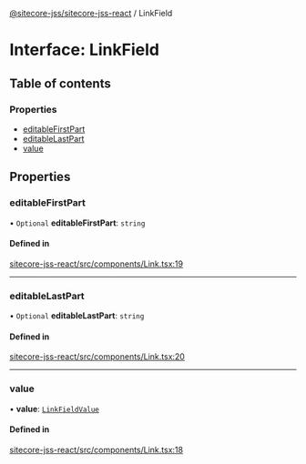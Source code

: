 [@sitecore-jss/sitecore-jss-react](../README.md) / LinkField

# Interface: LinkField

## Table of contents

### Properties

- [editableFirstPart](LinkField.md#editablefirstpart)
- [editableLastPart](LinkField.md#editablelastpart)
- [value](LinkField.md#value)

## Properties

### editableFirstPart

• `Optional` **editableFirstPart**: `string`

#### Defined in

[sitecore-jss-react/src/components/Link.tsx:19](https://github.com/Sitecore/jss/blob/8abc6a355/packages/sitecore-jss-react/src/components/Link.tsx#L19)

___

### editableLastPart

• `Optional` **editableLastPart**: `string`

#### Defined in

[sitecore-jss-react/src/components/Link.tsx:20](https://github.com/Sitecore/jss/blob/8abc6a355/packages/sitecore-jss-react/src/components/Link.tsx#L20)

___

### value

• **value**: [`LinkFieldValue`](LinkFieldValue.md)

#### Defined in

[sitecore-jss-react/src/components/Link.tsx:18](https://github.com/Sitecore/jss/blob/8abc6a355/packages/sitecore-jss-react/src/components/Link.tsx#L18)
